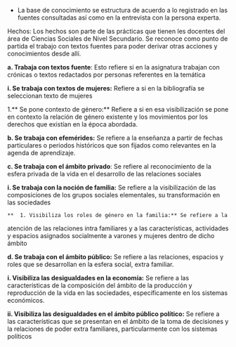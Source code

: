
- La base de conocimiento se estructura de acuerdo a lo registrado en las fuentes consultadas así como en la entrevista con la persona experta.

Hechos: Los hechos son parte de las prácticas que tienen les docentes del área de Ciencias Sociales de Nivel Secundario. Se reconoce como punto de partida el trabajo con textos fuentes para poder derivar otras acciones y conocimientos desde allí.

**a. Trabaja con textos fuente**: Esto refiere si en la asignatura trabajan con
crónicas o textos redactados por personas referentes en la temática
  
  **i. Se trabaja con textos de mujeres:** Refiere a si en la bibliografía se
seleccionan texto de mujeres

  1.** Se pone contexto de género:** Refiere a si en esa visibilización se
pone en contexto la relación de género existente y los
movimientos por los derechos que existían en la época abordada.

**b. Se trabaja con efemérides:** Se refiere a la enseñanza a partir de fechas
particulares o periodos históricos que son fijados como relevantes en la
agenda de aprendizaje.

**c. Se trabaja con el ámbito privado**: Se refiere al reconocimiento de la esfera
privada de la vida en el desarrollo de las relaciones sociales

  **i. Se trabaja con la noción de familia:** Se refiere a la visibilización de las
composiciones de los grupos sociales elementales, su transformación
en las sociedades
  
    **  1. Visibiliza los roles de género en la familia:** Se refiere a la
atención de las relaciones intra familiares y a las características,
actividades y espacios asignados socialmente a varones y
mujeres dentro de dicho ámbito

**d. Se trabaja con el ámbito público:** Se refiere a las relaciones, espacios y roles
que se desarrollan en la esfera social, extra familiar.

  **i. Visibiliza las desigualdades en la economía:** Se refiere a las
características de la composición del ámbito de la producción y
reproducción de la vida en las sociedades, específicamente en los
sistemas económicos.
  
  **ii. Visibiliza las desigualdades en el ámbito público político:** Se refiere a
las características que se presentan en el ámbito de la toma de
decisiones y la relaciones de poder extra familiares, particularmente con
los sistemas políticos

